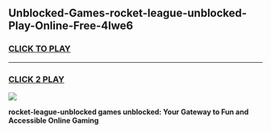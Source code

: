 
## Unblocked-Games-rocket-league-unblocked-Play-Online-Free-4lwe6
<h3>
<a href="https://premium76.site?title=rocket-league-unblocked&ref=26A">CLICK TO PLAY</a></h3>
<hr>

<h3>
<a href="https://premium76.site?title=rocket-league-unblocked&ref=26A">CLICK 2 PLAY</a>
  
</h3>

<a href="https://premium76.site?title=rocket-league-unblocked&ref=26A"><img src="https://clearcache.store/games.png"></a>


**rocket-league-unblocked games unblocked: Your Gateway to Fun and Accessible Online Gaming**
